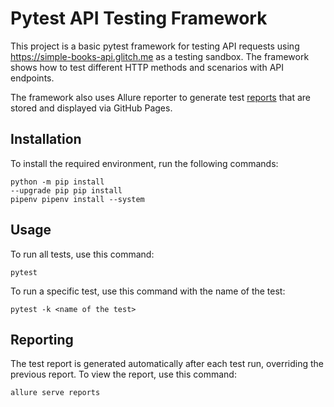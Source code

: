 # Pytest API Testing Framework

This project is a basic pytest framework for testing API requests using <https://simple-books-api.glitch.me> as a testing sandbox. The framework shows how to test different HTTP methods and scenarios with API endpoints.

The framework also uses Allure reporter to generate test [reports](https://avatarass.github.io/pytest_api/) that are stored and displayed via GitHub Pages.

## Installation

To install the required environment, run the following commands:

```commandline
python -m pip install 
--upgrade pip pip install 
pipenv pipenv install --system
```

## Usage

To run all tests, use this command:

```pytest ```

To run a specific test, use this command with the name of the test:

```pytest -k <name of the test> ```

## Reporting

The test report is generated automatically after each test run, overriding the previous report. To view the report, use this command:

```allure serve reports ```
